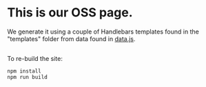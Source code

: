 # This is our OSS page.

We generate it using a couple of Handlebars templates found in the "templates" folder from data found in [data.js](./data.js).

##
To re-build the site:

```
npm install
npm run build
```
